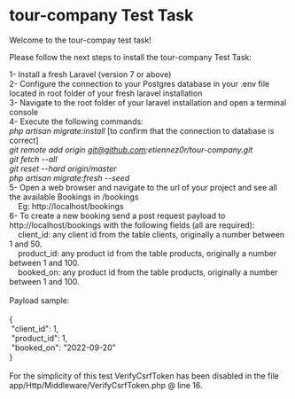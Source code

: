 # tour-company Test Task
Welcome to the tour-compay test task!

Please follow the next steps to install the tour-company Test Task:<br>

1- Install a fresh Laravel (version 7 or above)<br>
2- Configure the connection to your Postgres database in your .env file located in root folder of your fresh laravel installation<br>
3- Navigate to the root folder of your laravel installation and open a terminal console<br>
4- Execute the following commands:<br>
*php artisan migrate:install* [to confirm that the connection to database is correct]<br>
*git remote add origin git@github.com:etiennez0r/tour-company.git*<br>
*git fetch --all*<br>
*git reset --hard origin/master*<br>
*php artisan migrate:fresh --seed*<br>
5- Open a web browser and navigate to the url of your project and see all the available Bookings in /bookings<br>
&nbsp;&nbsp;&nbsp;&nbsp;Eg: http://localhost/bookings<br>
6- To create a new booking send a post request payload to http://localhost/bookings with the following fields (all are required):<br>
&nbsp;&nbsp;&nbsp;&nbsp;client_id: any client id from the table clients, originally a number between 1 and 50.<br>
&nbsp;&nbsp;&nbsp;&nbsp;product_id: any product id from the table products, originally a number between 1 and 100.<br>
&nbsp;&nbsp;&nbsp;&nbsp;booked_on: any product id from the table products, originally a number between 1 and 100.<br>
<br>
Payload sample:<br>
<br>
{<br>
&nbsp;"client_id": 1,<br>
&nbsp;"product_id": 1,<br>
&nbsp;"booked_on": "2022-09-20"<br>
}<br>
<br>
For the simplicity of this test VerifyCsrfToken has been disabled in the file app/Http/Middleware/VerifyCsrfToken.php @ line 16.

